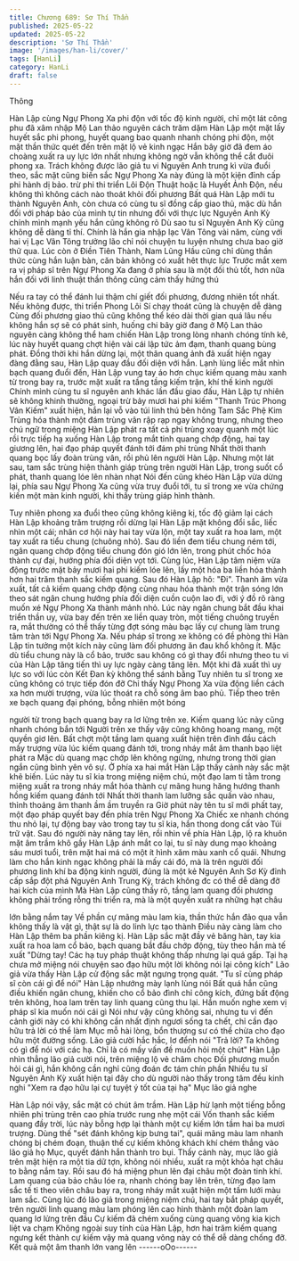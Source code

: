 ```yaml
---
title: Chương 689: Sơ Thí Thần
published: 2025-05-22
updated: 2025-05-22
description: 'Sơ Thí Thần'
image: '/images/han-li/cover/'
tags: [HanLi]
category: HanLi
draft: false
---
```


Thông

Hàn Lập cùng Ngự Phong Xa phi độn với tốc độ kinh người, chỉ
một lát công phu đã xâm nhập Mộ Lan thảo nguyên cách trăm
dặm
Hàn Lập một mặt lấy huyết sắc phi phong, huyết quang bao
quanh nhanh chóng phi độn, một mặt thần thức quét đến trên mặt
lộ vẻ kinh ngạc
Hắn bây giờ đã đem áo choàng xuất ra uy lực lớn nhất nhưng
không ngờ vẫn không thể cắt đuôi phong xa. Trách không được
lão giả tu vi Nguyên Anh trung kì vừa đuổi theo, sắc mặt cũng
biến sắc
Ngự Phong Xa này đúng là một kiện đỉnh cấp phi hành dị bảo. trừ
phi thi triển Lôi Độn Thuật hoặc là Huyết Ảnh Độn, nếu không thì
không cách nào thoát khỏi đối phương
Bất quá Hàn Lập mới tu thành Nguyên Anh, còn chưa có cùng tu
sĩ đồng cấp giao thủ, mặc dù hắn đối với pháp bảo của mình tự
tin nhưng đối với thực lực Nguyên Anh Kỳ chính mình mạnh yếu
hắn cũng không rõ
Dù sao tu sĩ Nguyên Anh Kỳ cũng không dễ dàng tỉ thí. Chính là
hắn gia nhập lạc Vân Tông vài năm, cùng với hai vị Lạc Vân Tông
trưởng lão chỉ nói chuyện tu luyện nhưng chưa bao giờ thử qua.
Lúc còn ở Điền Tiên Thành, Nam Lũng Hầu cũng chỉ dùng thần
thức cùng hắn luận bàn, căn bản không có xuất hêt thực lực
Trước mắt xem ra vị pháp sĩ trên Ngự Phong Xa đang ở phía sau
là một đối thủ tốt, hơn nữa hắn đối với linh thuật thần thông cũng
cảm thấy hứng thú

Nếu ra tay có thể đánh lui thậm chí giết đối phương, đương nhiên
tốt nhất. Nếu không được, thi triển Phong Lôi Sí chạy thoát cũng
là chuyện dễ dàng
Cùng đối phương giao thủ cũng không thể kéo dài thời gian quá
lâu nếu không hắn sợ sẽ có phát sinh, huống chi bây giờ đang ở
Mộ Lan thảo nguyên càng không thể ham chiến
Hàn Lập trong lòng nhanh chóng tính kê, lúc này huyết quang
chợt hiện vài cái lập tức ảm đạm, thanh quang bùng phát.
Đồng thời khi hắn dừng lại, một thân quang ảnh đã xuất hiện
ngay đàng đằng sau, Hàn Lập quay đầu đối diện với hắn.
Lạnh lùng liếc mắt nhìn bạch quang đuổi đến, Hàn Lập vung tay
áo hơn chục kiếm quang màu xanh từ trong bay ra, trước mặt
xuất ra tầng tầng kiếm trận, khí thế kinh người
Chính mình cùng tu sĩ nguyên anh khác lần đầu giao đấu, Hàn
Lập tự nhiên sẽ không khinh thường, ngoại trừ bảy mươi hai phi
kiếm "Thanh Trúc Phong Vân Kiếm" xuất hiện, hắn lại vỗ vào túi
linh thú bên hông
Tam Sắc Phệ Kim Trùng hóa thành một đám trùng vân rập rạp
ngay không trung, nhưng theo chú ngữ trong miệng Hàn Lập phát
ra tất cả phi trùng xoay quanh một lúc rồi trực tiếp hạ xuống
Hàn Lập trong mắt tinh quang chớp động, hai tay giương lên, hai
đạo pháp quyết đánh tới đám phi trùng
Nhất thời thanh quang bọc lấy đoàn trùng vân, rồi phủ lên người
Hàn Lập.
Nhưng một lát sau, tam sắc trùng hiện thành giáp trùng trên
người Hàn Lập, trong suốt cổ phát, thanh quang lóe lên nhàn nhạt
Nói đến cũng khéo Hàn Lập vừa dừng lại, phía sau Ngự Phong
Xa cũng vừa truy đuổi tới, tu sĩ trong xe vừa chứng kiến một màn
kinh người, khi thấy trùng giáp hình thành.

Tuy nhiên phong xa đuổi theo cũng không kiêng kị, tốc độ giảm lại
cách Hàn Lập khoảng trăm trượng rồi dừng lại
Hàn Lập mặt không đổi sắc, liếc nhìn một cái; nhân cơ hội này hai
tay vừa lộn, một tay xuất ra hoa lam, một tay xuất ra tiểu chung
(chuông nhỏ).
Sau đó liền đem tiểu chung ném tới, ngân quang chớp động tiểu
chung đón gió lớn lên, trong phút chốc hóa thành cự đại, hướng
phía đối diện vọt tới. Cùng lúc, Hàn Lập tâm niệm vừa động trước
mặt bảy mươi hai phi kiếm lóe lên, lấy một hóa ba liền hóa thành
hơn hai trăm thanh sắc kiếm quang.
Sau đó Hàn Lập hô: "Đi".
Thanh âm vừa xuất, tất cả kiếm quang chớp động cùng nhau hóa
thành một trận sóng lớn theo sát ngân chung hướng phía đối diện
cuồn cuộn lao đi, với ý đồ rõ ràng muốn xé Ngự Phong Xa thành
mảnh nhỏ.
Lúc này ngân chung bắt đầu khai triển thần uy, vừa bay đến trên
xe liền quay tròn, một tiếng chuông truyền ra, mắt thường có thể
thấy từng đợt sóng màu bạc lấy cự chung làm trung tâm tràn tới
Ngự Phong Xa.
Nếu pháp sĩ trong xe không có đề phòng thì Hàn Lập tin tưởng
một kích này cũng làm đối phương ăn đau khổ không ít.
Mặc dù tiểu chung này là cổ bảo, trước sau không có gì thay đổi
nhưng theo tu vi của Hàn Lập tăng tiến thì uy lực ngày càng tăng
lên. Một khi đã xuất thì uy lực so với lúc còn Kết Đan kỳ không thể
sánh bằng
Tuy nhiên tu sĩ trong xe cũng không có trực tiếp đón đỡ
Chỉ thấy Ngự Phong Xa vừa động liền cách xa hơn mười trượng,
vừa lúc thoát ra chỗ sóng âm bao phủ.
Tiếp theo trên xe bạch quang đại phóng, bỗng nhiên một bóng

người từ trong bạch quang bay ra lơ lửng trên xe. Kiếm quang lúc
này cũng nhanh chóng bắn tới
Người trên xe thấy vậy cũng không hoang mang, một quyền giơ
lên.
Bất chợt một tầng lam quang xuất hiện trên đỉnh đầu cách mấy
trượng vừa lúc kiếm quang đánh tới, trong nháy mắt âm thanh
bạo liệt phát ra
Mặc dù quang mạc chớp lên không ngừng, nhưng trong thời gian
ngắn cũng bình yên vô sự.
Ở phía xa hai mắt Hàn Lập thấy cảnh này sắc mặt khẽ biến.
Lúc này tu sĩ kia trong miệng niệm chú, một đạo lam ti tằm trong
miệng xuất ra trong nháy mắt hóa thành cự mãng hung hăng
hướng thanh hồng kiếm quang đánh tới
Nhất thời thanh lam lưỡng sắc quấn vào nhau, thỉnh thoảng âm
thanh ầm ầm truyền ra
Giờ phút này tên tu sĩ mới phất tay, một đạo pháp quyết bay đến
phía trên Ngự Phong Xa
Chiếc xe nhanh chóng thu nhỏ lại, tự động bay vào trong tay tu sĩ
kia, hắn thong dong cất vào Túi trữ vật.
Sau đó người này nâng tay lên, rồi nhìn về phía Hàn Lập, lộ ra
khuôn mặt âm trầm khô gầy
Hàn Lập ánh mắt co lại, tu sĩ này dung mạo khoảng sáu mươi
tuổi, trên mặt hai má có một ít hình xăm màu xanh cổ quái.
Nhưng làm cho hắn kinh ngạc không phải là mấy cái đó, mà là
trên người đối phương linh khí ba động kinh người, đúng là một
kẻ Nguyên Anh Sơ Kỳ đỉnh cấp sắp đột phá Nguyên Anh Trung
Kỳ, trách không đc có thể dễ dàng đỡ hai kích của mình
Mà Hàn Lập cũng thấy rõ, tầng lam quang đối phương không phải
trống rỗng thi triển ra, mà là một quyền xuất ra những hạt châu

lớn bằng nắm tay
Về phần cự mãng màu lam kia, thần thức hắn đảo qua vẫn không
thấy là vật gì, thật sự là do linh lực tạo thành
Điều này càng làm cho Hàn Lập thêm ba phần kiêng kị.
Hàn Lập sắc mặt đầy vẻ băng hàn, tay kia xuất ra hoa lam cổ
bảo, bạch quang bắt đầu chớp động, tùy theo hắn mà tế xuất
"Dừng tay! Các hạ tuy pháp thuật không thấp nhưng lại quá gấp.
Tại hạ chưa mở miệng nói chuyện sao đạo hữu một lời không nói
lại công kích" Lão giả vừa thấy Hàn Lập cử động sắc mặt ngưng
trọng quát.
"Tu sĩ cùng pháp sĩ còn cái gì để nói" Hàn Lập nhướng mày lạnh
lùng nói
Bất quá hắn cũng điều khiến ngân chung, khiến cho cổ bảo đình
chỉ công kích, đứng bất động trên không, hoa lam trên tay linh
quang cũng thu lại.
Hắn muốn nghe xem vị pháp sĩ kia muốn nói cái gì
Nói như vậy cũng không sai, nhưng tu vi đến cảnh giới này có khi
không cần nhất định ngươi sống ta chết, chỉ cần đạo hữu trả lời
có thể làm Mục mỗ hài lòng, bổn thượng sư có thể chừa cho đạo
hữu một đường sống. Lão giả cười hắc hắc, lơ đểnh nói
"Trả lời? Ta không có gì để nói với các hạ. Chỉ là có mấy vấn đề
muốn hỏi một chút" Hàn Lập nhìn thẳng lão giả cười nói, trên
miệng lộ vẻ châm chọc
Đối phương muốn hỏi cái gì, hắn không cần nghỉ cũng đoán đc
tám chín phần
Nhiều tu sĩ Nguyên Anh Kỳ xuất hiện tại đây cho dù người nào
thấy trong tâm đều kinh nghi
"Xem ra đạo hữu lại cự tuyệt ý tốt của tại hạ" Mục lão giả nghe

Hàn Lập nói vậy, sắc mặt có chút âm trầm.
Hàn Lập hừ lạnh một tiếng bỗng nhiên phi trùng trên cao phía
trước rung nhẹ một cái
Vốn thanh sắc kiếm quang đầy trời, lúc này bỗng hợp lại thành
một cự kiếm lớn tầm hai ba mươi trượng.
Dùng thế "sét đánh không kịp bưng tai", quái mãng màu lam
nhanh chóng bị chém đoạn, thuận thế cự kiếm không khách khí
chém thẳng vào lão giả họ Mục, quyết đánh hắn thành tro bụi.
Thấy cảnh này, mục lão giả trên mặt hiện ra một tia dữ tợn, không
nói nhiều, xuất ra một khỏa hạt châu to bằng nắm tay. Rồi sau đó
há miệng phun lên đại châu một đoàn tinh khí.
Lam quang của bảo châu lóe ra, nhanh chóng bay lên trên, từng
đạo lam sắc tế ti theo viên châu bay ra, trong nháy mắt xuật hiện
một tấm lưới màu lam sắc.
Cùng lúc đó lão giả trong miệng niệm chú, hai tay bắt pháp quyết,
trên người linh quang màu lam phóng lên cao hình thành một
đoàn lam quang lơ lửng trên đầu
Cự kiếm đã chém xuống cùng quang võng kia kịch liệt va chạm
Không ngoài suy tính của Hàn Lập, hơn hai trăm kiếm quang
ngưng kết thành cự kiếm vậy mà quang võng này có thể dễ dàng
chống đỡ.
Kết quả một âm thanh lớn vang lên
------oOo------
